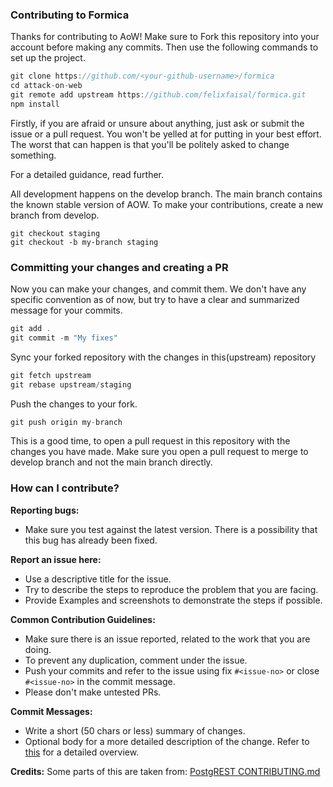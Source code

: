 ### Contributing to Formica

Thanks for contributing to AoW! Make sure to Fork this repository into your account before making any commits. Then use the following commands to set up the project.

```jsx
git clone https://github.com/<your-github-username>/formica
cd attack-on-web
git remote add upstream https://github.com/felixfaisal/formica.git
npm install
```

Firstly, if you are afraid or unsure about anything, just ask or submit the issue or a pull request. You won't be yelled at for putting in your best effort. The worst that can happen is that you'll be politely asked to change something.

For a detailed guidance, read further.

All development happens on the develop branch. The main branch contains the known stable version of AOW. To make your contributions, create a new branch from develop.

```
git checkout staging
git checkout -b my-branch staging
```

### Committing your changes and creating a PR

Now you can make your changes, and commit them. We don't have any specific convention as of now, but try to have a clear and summarized message for your commits.

```jsx
git add .
git commit -m "My fixes"

```

Sync your forked repository with the changes in this(upstream) repository

```jsx
git fetch upstream
git rebase upstream/staging
```

Push the changes to your fork.

```jsx
git push origin my-branch
```

This is a good time, to open a pull request in this repository with the changes you have made. Make sure you open a pull request to merge to develop branch and not the main branch directly.

### How can I contribute?

**Reporting bugs:**

- Make sure you test against the latest version. There is a possibility that this bug has already been fixed.

**Report an issue here:**

- Use a descriptive title for the issue.
- Try to describe the steps to reproduce the problem that you are facing.
- Provide Examples and screenshots to demonstrate the steps if possible.

**Common Contribution Guidelines:**

- Make sure there is an issue reported, related to the work that you are doing.
- To prevent any duplication, comment under the issue.
- Push your commits and refer to the issue using fix `#<issue-no>` or close `#<issue-no>` in the commit message.
- Please don't make untested PRs.

**Commit Messages:**

- Write a short (50 chars or less) summary of changes.
- Optional body for a more detailed description of the change. Refer to [this](https://github.com/erlang/otp/wiki/writing-good-commit-messages) for a detailed overview.

**Credits:** Some parts of this are taken from: [PostgREST CONTRIBUTING.md](https://github.com/PostgREST/postgrest/blob/main/.github/CONTRIBUTING.md)
